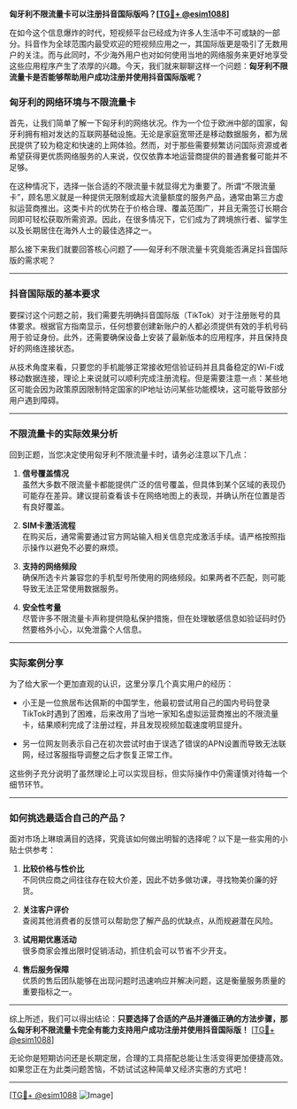 **匈牙利不限流量卡可以注册抖音国际版吗？[[TG💪+ @esim1088](https://t.me/s/esim1088)]**

在如今这个信息爆炸的时代，短视频平台已经成为许多人生活中不可或缺的一部分。抖音作为全球范围内最受欢迎的短视频应用之一，其国际版更是吸引了无数用户的关注。而与此同时，不少海外用户也对如何使用当地的网络服务来更好地享受这些应用程序产生了浓厚的兴趣。今天，我们就来聊聊这样一个问题：**匈牙利不限流量卡是否能够帮助用户成功注册并使用抖音国际版呢？**

### 匈牙利的网络环境与不限流量卡

首先，让我们简单了解一下匈牙利的网络状况。作为一个位于欧洲中部的国家，匈牙利拥有相对发达的互联网基础设施。无论是家庭宽带还是移动数据服务，都为居民提供了较为稳定和快速的上网体验。然而，对于那些需要频繁访问国际资源或者希望获得更优质网络服务的人来说，仅仅依靠本地运营商提供的普通套餐可能并不足够。

在这种情况下，选择一张合适的不限流量卡就显得尤为重要了。所谓“不限流量卡”，顾名思义就是一种提供无限制或超大流量额度的服务产品，通常由第三方虚拟运营商推出。这类卡片的优势在于价格合理、覆盖范围广，并且无需签订长期合同即可轻松获取所需资源。因此，在很多情况下，它们成为了跨境旅行者、留学生以及长期居住在海外人士的最佳选择之一。

那么接下来我们就要回答核心问题了——匈牙利不限流量卡究竟能否满足抖音国际版的需求呢？

---

### 抖音国际版的基本要求

要探讨这个问题之前，我们需要先明确抖音国际版（TikTok）对于注册账号的具体要求。根据官方指南显示，任何想要创建新账户的人都必须提供有效的手机号码用于验证身份。此外，还需要确保设备上安装了最新版本的应用程序，并且保持良好的网络连接状态。

从技术角度来看，只要您的手机能够正常接收短信验证码并且具备稳定的Wi-Fi或移动数据连接，理论上来说就可以顺利完成注册流程。但是需要注意一点：某些地区可能会因为政策原因限制特定国家的IP地址访问某些功能模块，这可能导致部分用户遇到障碍。

---

### 不限流量卡的实际效果分析

回到正题，当您决定使用匈牙利不限流量卡时，请务必注意以下几点：

1. **信号覆盖情况**  
   虽然大多数不限流量卡都能提供广泛的信号覆盖，但具体到某个区域的表现仍可能存在差异。建议提前查看该卡在网络地图上的表现，并确认所在位置是否有良好覆盖。

2. **SIM卡激活流程**  
   在购买后，通常需要通过官方网站输入相关信息完成激活手续。请严格按照指示操作以避免不必要的麻烦。

3. **支持的网络频段**  
   确保所选卡片兼容您的手机型号所使用的网络频段。如果两者不匹配，则可能导致无法正常使用数据服务。

4. **安全性考量**  
   尽管许多不限流量卡声称提供隐私保护措施，但在处理敏感信息如验证码时仍然要格外小心，以免泄露个人信息。

---

### 实际案例分享

为了给大家一个更加直观的认识，这里分享几个真实用户的经历：

- 小王是一位旅居布达佩斯的中国学生，他最初尝试用自己的国内号码登录TikTok时遇到了困难，后来改用了当地一家知名虚拟运营商推出的不限流量卡，结果顺利完成了注册过程，并且发现视频加载速度明显提升。
  
- 另一位网友则表示自己在初次尝试时由于误选了错误的APN设置而导致无法联网，经过客服指导调整之后才恢复正常工作。

这些例子充分说明了虽然理论上可以实现目标，但实际操作中仍需谨慎对待每一个细节环节。

---

### 如何挑选最适合自己的产品？

面对市场上琳琅满目的选择，究竟该如何做出明智的选择呢？以下是一些实用的小贴士供参考：

1. **比较价格与性价比**  
   不同供应商之间往往存在较大价差，因此不妨多做功课，寻找物美价廉的好货。

2. **关注客户评价**  
   查阅其他消费者的反馈可以帮助您了解产品的优缺点，从而规避潜在风险。

3. **试用期优惠活动**  
   很多商家会推出限时促销活动，抓住机会可以节省不少开支。

4. **售后服务保障**  
   优质的售后团队能够在出现问题时迅速响应并解决问题，这是衡量服务质量的重要指标之一。

---

综上所述，我们可以得出结论：**只要选择了合适的产品并遵循正确的方法步骤，那么匈牙利不限流量卡完全有能力支持用户成功注册并使用抖音国际版！** [[TG💪+ @esim1088](https://t.me/s/esim1088)]

无论你是短期访问还是长期定居，合理的工具搭配总能让生活变得更加便捷高效。如果您正在为此类问题苦恼，不妨试试这种简单又经济实惠的方式吧！

---

[[TG💪+ @esim1088](https://t.me/s/esim1088) ![Image](https://i.postimg.cc/4NQfJmqS/Snipaste-2025-05-13-00-14-12.png)]